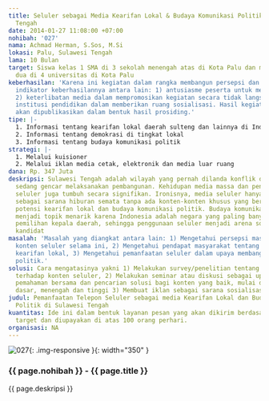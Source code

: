 ```yaml
---
title: Seluler sebagai Media Kearifan Lokal & Budaya Komunikasi Politik di Sulawesi
  Tengah
date: 2014-01-27 11:08:00 +07:00
nohibah: '027'
nama: Achmad Herman, S.Sos, M.Si
lokasi: Palu, Sulawesi Tengah
lama: 10 Bulan
target: Siswa kelas 1 SMA di 3 sekolah menengah atas di Kota Palu dan mahasiswa semester
  dua di 4 universitas di Kota Palu
keberhasilan: 'Karena ini kegiatan dalam rangka membangun persepsi dan pemahaman maka
  indikator keberhasilannya antara lain: 1) antusiasme peserta untuk mengikuti kegiatan,
  2) keterlibatan media dalam mempromosikan kegiatan secara tidak langsung, 3) keterlibatan
  institusi pendidikan dalam memberikan ruang sosialisasi. Hasil kegiatan ini nantinya
  akan dipublikasikan dalam bentuk hasil prosiding.'
tipe: |-
  1. Informasi tentang kearifan lokal daerah sulteng dan lainnya di Indonesia.
  2. Informasi tentang demokrasi di tingkat lokal
  3. Informasi tentang budaya komunikasi politik
strategi: |-
  1. Melalui kuisioner
  2. Melalui iklan media cetak, elektronik dan media luar ruang
dana: Rp. 347 Juta
deskripsi: Sulawesi Tengah adalah wilayah yang pernah dilanda konflik dan saat ini
  sedang gencar melaksanakan pembangunan. Kehidupan media massa dan penggunaan telepon
  seluler juga tumbuh secara signifikan. Ironisnya, media seluler hanya dimanfaatkan
  sebagai sarana hiburan semata tanpa ada konten-konten khusus yang bersifat menggali
  potensi kearifan lokal dan budaya komunikasi politik. Budaya komunikasi politik
  menjadi topik menarik karena Indonesia adalah negara yang paling banyak melakukan
  pemilihan kepala daerah, sehingga penggunaan seluler menjadi arena sosialisasi para
  kandidat
masalah: 'Masalah yang diangkat antara lain: 1) Mengetahui persepsi masyarakat terhadap
  konten seluler selama ini, 2) Mengetahui pendapat masyarakat tentang konten berbasis
  kearifan lokal, 3) Mengetahui pemanfaatan seluler dalam upaya membangun budaya komunikasi
  politik.'
solusi: Cara mengatasinya yakni 1) Melakukan survey/penelitian tentang pandangan masyarakat
  terhadap konten seluler, 2) Melakukan seminar atau diskusi sebagai upaya membangun
  pemahaman bersama dan pencarian solusi bagi konten yang baik, mulai dari level pendidikan
  dasar, menengah dan tinggi 3) Membuat iklan sebagai sarana sosialisasi kegiatan.
judul: Pemanfaatan Telepon Seluler sebagai media Kearifan Lokal dan Budaya Komunikasi
  Politik di Sulawesi Tengah
kuantitas: Ide ini dalam bentuk layanan pesan yang akan dikirim berdasarkan jumlah
  target dan diupayakan di atas 100 orang perhari.
organisasi: NA
---
```


![027](/static/img/hibahcms/027.png){: .img-responsive }{: width="350" }

### {{ page.nohibah }} - {{ page.title }}

{{ page.deskripsi }}
